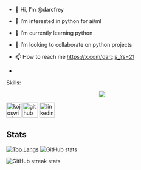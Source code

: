 - 👋 Hi, I’m @darcfrey
- 👀 I’m interested in python for ai/ml
- 🌱 I’m currently learning python
- 💞️ I’m looking to collaborate on python projects 
- 📫 How to reach me https://x.com/darcjs_?s=21

- <br/>
Skills:
<br/>

<p align="center">
  <a href="https://skillicons.dev">
    <img src="https://skillicons.dev/icons?i=html,css,javascript,react,bash,git,vim,c,python,vercel,discord,,anaconda,cpp,github,md,nodejs,npm,powershell,pycharm,replit,StackOverflow,visualstudio,vscode,netlify" />
  </a>
</p>


[<img src='https://cdn.jsdelivr.net/npm/simple-icons@3.0.1/icons/github.svg' alt='github' height='40'>](https://github.com/darcfrey) [<img src='https://cdn.jsdelivr.net/npm/simple-icons@3.0.1/icons/linkedin.svg' alt='linkedin' height='40'>](https://www.linkedin.com/in/rahlam) [<img align="left" alt="kojoswic | Twitter" height='40' src="https://cdn.jsdelivr.net/npm/simple-icons@v3/icons/twitter.svg" />](https://www.twitter.com/_darcjs_)

## Stats

[![Top Langs](https://github-readme-stats.vercel.app/api/top-langs/?username=darcfrey)](https://github.com/anuraghazra/github-readme-stats) ![GitHub stats](https://github-readme-stats.vercel.app/api?username=darcfrey&show_icons=true)

![GitHub streak stats](https://github-readme-streak-stats.herokuapp.com/?user=darcfrey)

<!---
darcfrey/darcfrey is a ✨ special ✨ repository because its `README.md` (this file) appears on your GitHub profile.
You can click the Preview link to take a look at your changes.
--->
